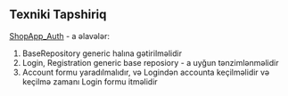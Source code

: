 ## Texniki Tapshiriq 
[ShopApp_Auth](https://github.com/Garibov2001/PragmatechCsharpProject/tree/ShopApp_Auth) - a əlavələr:
1. BaseRepository generic halına gətirilməlidir
2. Login, Registration generic base reposiory - a uyğun tənzimlənməlidir
3. Account formu yaradılmalıdır, və Logindən accounta keçilməlidir və keçilmə zamanı Login formu itməlidir
